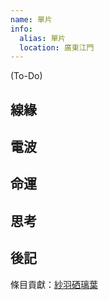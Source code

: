 ```yaml
---
name: 單片
info:
  alias: 單片
  location: 廣東江門
---
```


(To-Do)

<!-- 簡中文本我還要修 -->

## 線緣

## 電波

## 命運

## 思考

## 後記

條目貢獻：[紗羽硒璃葉](http://twitter.com/UnnnLlllx3)
